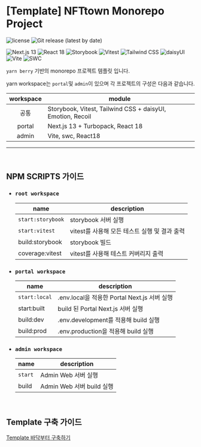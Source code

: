 # [Template] NFTtown Monorepo Project

<p align="left">
   <img src="https://img.shields.io/github/license/themeselection/materio-mui-react-nextjs-admin-template-free" alt="license">
   <img src="https://img.shields.io/github/v/release/themeselection/materio-mui-react-nextjs-admin-template-free" alt="Git release (latest by date)">
</p>
<p align="left">
   <img src="https://img.shields.io/badge/Next.js 13-black?style=flat-square&logo=nextdotjs&logoColor=white" alt="Next.js 13">
   <img src="https://img.shields.io/badge/React 18-61DAFB?style=flat-square&logo=react&logoColor=black" alt="React 18">
   <img src="https://img.shields.io/badge/Storybook-FF4785?style=flat-square&logo=storybook&logoColor=white" alt="Storybook">
   <img src="https://img.shields.io/badge/Vitest-6E9F18?style=flat-square&logo=vitest&logoColor=white" alt="Vitest">
   <img src="https://img.shields.io/badge/Tailwind-06B6D4?style=flat-square&logo=Tailwind CSS&logoColor=white" alt="Tailwind CSS">
   <img src="https://img.shields.io/badge/daisyUI-5A0EF8?style=flat-square&logo=DaisyUI&logoColor=white" alt="daisyUI">
   <img src="https://img.shields.io/badge/Vite-646CFF?style=flat-square&logo=Vite&logoColor=white" alt="Vite">
   <img src="https://img.shields.io/badge/SWC-FFFFFF?style=flat-square&logo=SWC&logoColor=black" alt="SWC">
</p>

`yarn berry` 기반의 monorepo 프로젝트 템플릿 입니다.

yarn workspace는 `portal`및 `admin`이 있으며 각 프로젝트의 구성은 다음과 같습니다.

| workspace | module                                                     |
| :-------: | ---------------------------------------------------------- |
|   공통    | Storybook, Vitest, Tailwind CSS + daisyUI, Emotion, Recoil |
|  portal   | Next.js 13 + Turbopack, React 18                           |
|   admin   | Vite, swc, React18                                         |

---

<br>

## NPM SCRIPTS 가이드

- ### **`root workspace`**

  | name              | description                                   |
  | ----------------- | --------------------------------------------- |
  | `start:storybook` | storybook 서버 실행                           |
  | `start:vitest`    | vitest를 사용해 모든 테스트 실행 및 결과 출력 |
  | build:storybook   | storybook 빌드                                |
  | coverage:vitest   | vitest를 사용해 테스트 커버리지 출력          |

- ### **`portal workspace`**

  | name          | description                                  |
  | ------------- | -------------------------------------------- |
  | `start:local` | .env.local을 적용한 Portal Next.js 서버 실행 |
  | start:built   | build 된 Portal Next.js 서버 실행            |
  | build:dev     | .env.development를 적용해 build 실행         |
  | build:prod    | .env.production을 적용해 build 실행          |

- ### **`admin workspace`**

  | name    | description               |
  | ------- | ------------------------- |
  | `start` | Admin Web 서버 실행       |
  | build   | Admin Web 서버 build 실행 |

<br>

## Template 구축 가이드

[Template 바닥부터 구축하기](./.doc/create-template-guide.md)
